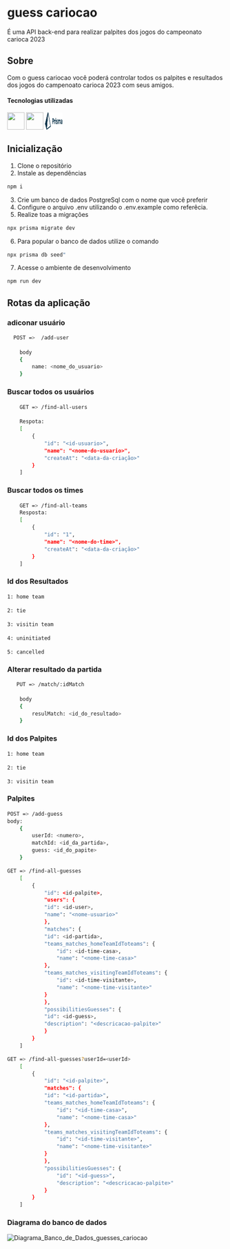 # guess cariocao
É uma API back-end para realizar palpites dos jogos do campeonato carioca 2023

## Sobre
Com o guess cariocao você poderá controlar todos os palpites e resultados dos jogos do campenoato carioca 2023 com seus amigos.
  #### Tecnologias utilizadas
  
  <img src="https://cdn.jsdelivr.net/gh/devicons/devicon/icons/nodejs/nodejs-original-wordmark.svg" width="40" height="40" /> <img src="https://cdn.jsdelivr.net/gh/devicons/devicon/icons/typescript/typescript-original.svg" width="40" height="40"/> <img src=src/assests/to_readme/prisma-2.svg width="40" height="40"/> 


## Inicialização          
1. Clone o repositório
2. Instale as dependências 
```bash
npm i
```
3. Crie um banco de dados PostgreSql com o nome que você preferir
4. Configure o arquivo .env utilizando o .env.example como referêcia.
5. Realize toas a migrações
```bash
npx prisma migrate dev
```

6. Para popular o banco de dados utilize o comando
```bash
npx prisma db seed"
```
7. Acesse o ambiente de desenvolvimento
```bash
npm run dev
```

## Rotas da aplicação

### adiconar usuário
``` bash
  POST =>  /add-user

    body
    {
        name: <nome_do_usuario> 
    }
```
### Buscar todos os usuários
``` bash
    GET => /find-all-users

    Respota:
    [
        {
            "id": "<id-usuario>",
            "name": "<nome-do-usuario>",
            "createAt": "<data-da-criação>"
        }
    ]
```

### Buscar todos os times
``` bash
    GET => /find-all-teams
    Resposta:
    [
        {
            "id": "1",
            "name": "<nome-do-time>",
            "createAt": "<data-da-criação>"
        }
    ]
```

### Id dos Resultados

    1: home team

    2: tie

    3: visitin team

    4: uninitiated

    5: cancelled

### Alterar resultado da partida
``` bash
   PUT => /match/:idMatch
    
    body
    {
        resulMatch: <id_do_resultado>
    }
```

### Id dos Palpites

    1: home team

    2: tie

    3: visitin team

### Palpites
```bash
POST => /add-guess
body:
    {
        userId: <numero>,
        matchId: <id_da_partida>,
        guess: <id_do_papite>
    }
```
```bash
GET => /find-all-guesses
    [
        {
            "id": <id-palpite>,
            "users": {
            "id": <id-user>,
            "name": "<nome-usuario>"
            },
            "matches": {
            "id": <id-partida>,
            "teams_matches_homeTeamIdToteams": {
                "id": <id-time-casa>,
                "name": "<nome-time-casa>"
            },
            "teams_matches_visitingTeamIdToteams": {
                "id": <id-time-visitante>,
                "name": "<nome-time-visitante>"
            }
            },
            "possibilitiesGuesses": {
            "id": <id-guess>,
            "description": "<descricacao-palpite>"
            }
        }
    ]
```

```bash
GET => /find-all-guesses?userId=<userId>
    [
        {
            "id": "<id-palpite>",
            "matches": {
            "id": "<id-partida>",
            "teams_matches_homeTeamIdToteams": {
                "id": "<id-time-casa>",
                "name": "<nome-time-casa>"
            },
            "teams_matches_visitingTeamIdToteams": {
                "id": "<id-time-visitante>",
                "name": "<nome-time-visitante>"
            }
            },
            "possibilitiesGuesses": {
                "id": "<id-guess>",
                "description": "<descricacao-palpite>"
            }
        }
    ]
```

### Diagrama do banco de dados
![Diagrama_Banco_de_Dados_guesses_cariocao](https://user-images.githubusercontent.com/85373624/226603155-9b604133-2739-469c-a399-db389a6ee76c.png)

